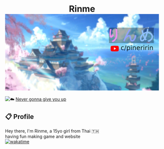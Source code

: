 <h1 align="center">Rinme
<img align="center" src="https://raw.githubusercontent.com/rinme/rinme/main/Rinme.jpg">
</h1>

<a href="https://discord.com/users/427448982118334474"><img align="left" src="https://lanyard-profile-readme.vercel.app/api/427448982118334474?bg=23283d&borderRadius=8px&hideDiscrim=true"/></a>

☁️ <a href="https://www.youtube.com/watch?v=o-YBDTqX_ZU">Never gonna give you up</a>

## 📋 Profile

Hey there, I'm Rinme, a 15yo girl from Thai 🇹🇭 <br/>having fun making game and website<br/>
[![wakatime](https://wakatime.com/badge/user/5af90062-4877-4d1f-9105-1c0bbfe89b52.svg)](https://wakatime.com/@5af90062-4877-4d1f-9105-1c0bbfe89b52)

